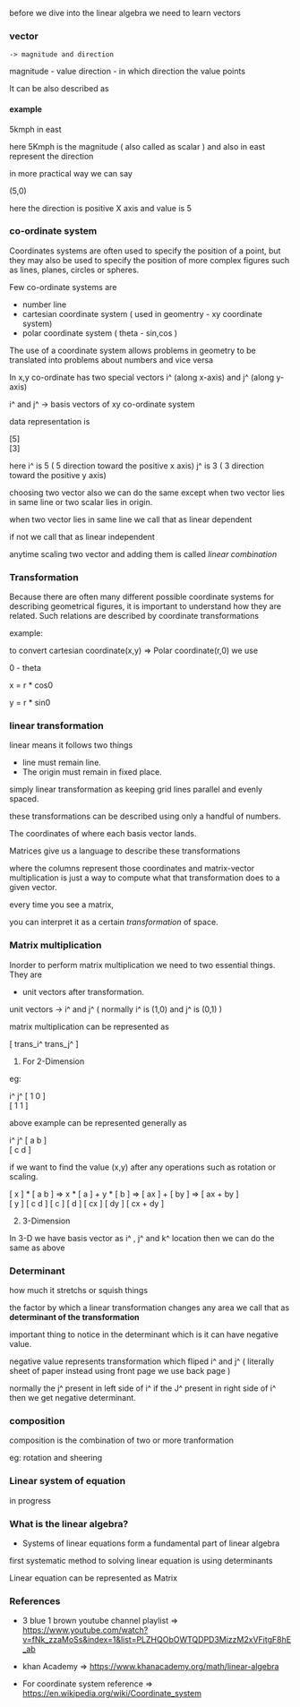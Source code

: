 before we dive into the linear algebra we need to learn vectors

### vector 
	-> magnitude and direction

magnitude - value
direction - in which direction the value points

It can be also described as 

#### example

 5kmph in east

here 5Kmph is the magnitude ( also called as scalar )
and also in east represent the direction

in more practical way we can say

(5,0)

here the direction is positive X axis and value is 5

### co-ordinate system 

Coordinates systems are often used to specify the position of a point, but they may also be used to specify the position of more complex figures such as lines, planes, circles or spheres.

Few co-ordinate systems are 

* number line
* cartesian coordinate system ( used in geomentry - xy coordinate system)
* polar coordinate system ( theta - sin,cos )

The use of a coordinate system allows problems in geometry to be translated into problems about numbers and vice versa

 In x,y co-ordinate has two special vectors i^ (along x-axis) and j^ (along y-axis)

 i^ and j^ -> basis vectors of xy co-ordinate system

 data representation is 

 [5]  
 [3]

 here i^ is 5 ( 5 direction toward the positive x axis)
      j^ is 3 ( 3 direction toward the positive y axis)

 choosing two vector also we can do the same except when two vector lies in same line or two scalar lies in origin.

 when two vector lies in same line we call that as linear dependent

 if not we call that as linear independent

 anytime scaling two vector and adding them is called *linear combination*

### Transformation

Because there are often many different possible coordinate systems for describing geometrical figures, it is important to understand how they are related. Such relations are described by coordinate transformations

example:

to convert cartesian coordinate(x,y) => Polar coordinate(r,0) we use

0 - theta

x = r * cos0

y = r * sin0

### linear transformation

linear means it follows two things

* line must remain line.
* The origin must remain in fixed place.

simply linear transformation as keeping grid lines parallel and evenly spaced.

these transformations can be described using only a handful of numbers.

The coordinates of where each basis vector lands.

Matrices give us a language to describe these transformations

where the columns represent those coordinates and matrix-vector multiplication is just a
way to compute what that transformation does to a given vector.

every time you see a matrix,

you can interpret it as a certain *transformation*
of space.

### Matrix multiplication

Inorder to perform matrix multiplication we need to two essential things. They are

* unit vectors after transformation.

unit vectors -> i^ and j^ ( normally i^ is (1,0) and j^ is (0,1) )

matrix multiplication can be represented as 

[ trans\_i^ trans\_j^ ] 

1. For 2-Dimension

eg:

  i^ j^
[ 1  0 ]  
[ 1  1 ]   

above example can be represented generally as

  i^ j^
[ a  b ]  
[ c  d ]

if we want to find the value (x,y) after any operations such as rotation or scaling.

[ x ] * [ a b ] => x * [ a ] + y * [ b ] => [ ax ] + [ by ] => [ ax + by ]  
[ y ]   [ c d ]        [ c ]       [ d ]    [ cx ]   [ dy ]    [ cx + dy ]  

2. 3-Dimension

In 3-D we have basis vector as i^ , j^ and k^ location then we can do the same as above

### Determinant

how much it stretchs or squish things

the factor by which a linear transformation changes any area we call that as **determinant of the transformation**

important thing to notice in the determinant which is it can have negative value.

negative value represents transformation which fliped i^ and j^ ( literally sheet of paper instead using front page we use back page )

normally the j^ present in left side of i^ if the J^ present in right side of i^ then we get negative determinant.

### composition

composition is the combination of two or more tranformation 

eg: rotation and sheering

### Linear system of equation

in progress

### What is the linear algebra? 

* Systems of linear equations form a fundamental part of linear algebra

first systematic method to solving linear equation is using determinants

Linear equation can be represented as Matrix


### References

* 3 blue 1 brown youtube channel playlist => https://www.youtube.com/watch?v=fNk_zzaMoSs&index=1&list=PLZHQObOWTQDPD3MizzM2xVFitgF8hE_ab

* khan Academy => https://www.khanacademy.org/math/linear-algebra

* For coordinate system reference => https://en.wikipedia.org/wiki/Coordinate_system
